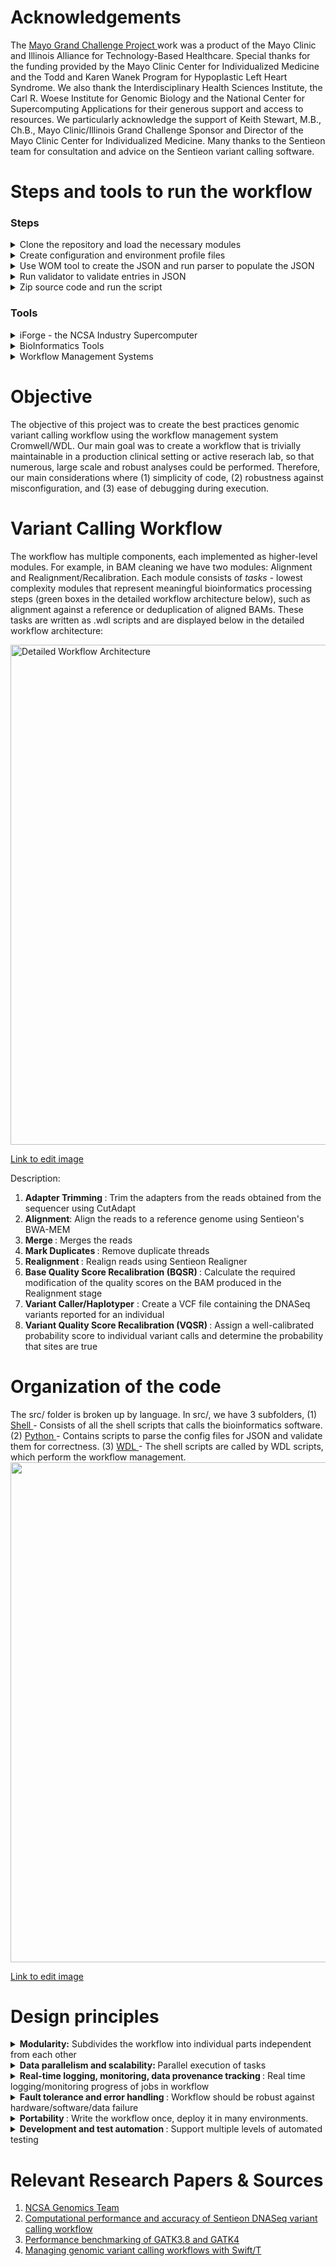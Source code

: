 # Acknowledgements

The <a href = "https://individualizedmedicineblog.mayoclinic.org/2017/08/31/the-grand-challenge-using-supercomputers-to-speed-diagnosis-and-treatment/"> Mayo Grand Challenge Project </a>  work was a product of the Mayo Clinic and Illinois Alliance for Technology-Based Healthcare. Special thanks for the funding provided by the Mayo Clinic Center for Individualized Medicine and the Todd and Karen Wanek Program for Hypoplastic Left Heart Syndrome. We also thank the Interdisciplinary Health Sciences Institute, the Carl R. Woese Institute for Genomic Biology and the National Center for Supercomputing Applications for their generous support and access to resources. We particularly acknowledge the support of Keith Stewart, M.B., Ch.B., Mayo Clinic/Illinois Grand Challenge Sponsor and Director of the Mayo Clinic Center for Individualized Medicine. Many thanks to the Sentieon team for consultation and advice on the Sentieon variant calling software.

# Steps and tools to run the workflow
### Steps
<details>
  <summary> 
   Clone the repository and load the necessary modules
  </summary>
  <br>
  a. Visit the MayomicsVC Repository and clone the repository as in the example given below:
  
  ```bash scripting
    git clone -b dev https://github.com/ncsa/MayomicsVC.git
  ```
  b. Load the necessary modules
  
This workflow requires the following tools (minimum or higher versions) to be installed in order to run the same, (1) Cromwell-34, (2) Java-1.8, and (3) Python-3.6.1. After installation, add the respective executable tool to the environmental $PATH variables

 </details>
 
 <details>
 <summary>
 Create configuration and environment profile files
  <br>
  </summary>
  <br>
  a. The user needs to provide certain input configuration files to describe the location of the data, tools, and the memory requirements, to be used in the workflow.
  
  ```bash scripting
  ## make a config directory
  mkdir Config
  cd Config
  
  ## input parameters
  touch run_info.txt
  
  ## file/software paths and options
  touch tool_info.txt
  
  ## sample names
  touch sample_info.txt
    
  ## memory info
  touch memory_info.txt
  ```
  
b. Sentieon requires a license to run. This license is a bash environmental variable, since the Sentieon commands are bash commands executed from within the pipeline. An "environmental" profile file is passed in with each task in the workflow, containing the Sentieon license environmental variable. Below are the environmental profile files that need to be present in the Config directory:

```bash scripting
ls Config/ | grep Profile

AlignEnvProfile.file 
BqsrEnvProfile.file 
DedupEnvProfile.file 
HaplotyperEnvProfile.file 
RealignEnvProfile.file
TrimEnvProfile.file 
VqsrEnvProfile.file 
```

</details>

<details>
<summary>
 Use WOM tool to create the JSON and run parser to populate the JSON
<br>
</summary>
  
a. WDL will use a json file to read in the locations data. The user first generates a json with the necessary input keys. The values will be added later.

```
mkdir Jsons
cd MayomicsVC
java -jar ${WOMTOOL} inputs MayomicsVC/src/wdl/GermlineMasterWorkflow.wdl
```
b. The JSON needs to be filled in with certain inputs and below given is an instance of the germline master workflow command:

```
cat ../Jsons/GermlineMasterWorkflow.json
{
"GermlineMasterWF.realign.RealignSoftMemLimit": "String",
"GermlineMasterWF.bqsr.DebugMode": "String",
....
"GermlineMasterWF.dedup.DedupSoftMemLimit": "String",
"GermlineMasterWF.merge.BashSharedFunctions": "File"
}
```

c. To run the parser to populate the JSON, run the following bash command:

```
 python src/python/config_parser.py -i ~/Config/run_info.txt -i ~/Config/sample_info.txt -i ~/Config/tool_info.txt --jsonTemplate ~/Jsons/<test_name>.json.tmpl -o ~/Jsons/<test_name>.json
```
</details>

<details>
<summary>
Run validator to validate entries in JSON
<br>
</summary>
Cromwell expects from the WDL file the variable types of the input variables in order to run the workflow successfully. Hence, we have written another python script to pass into the newly filled-in json file, and the key_types file from the repository:
  
```
python MayomicsVC/src/python/key_validator.py -i Jsons
/GermlineMasterWorkflow.FilledIn.json --KeyTypeFile MayomicsVC/key_types.
json
```

</details>

<details>
<summary>
Zip source code and run the script
<br>
</summary>
  
a. In order for Cromwell to know the paths to the task scripts, it is necessary to point to the scripts when executing the entire workflow and this is done by zipping the source code.

```
zip -r MayomicsVC.zip MayomicsVC
```
b. To run the germline workflow, execute the below command:  
```  
java -jar ${CROMWELL} run ./MayomicsVC/src/wdl/GermlineMasterWorkflow.wdl -i Jsons/GermlineMasterWorkflow.FilledIn.json -p MayomicsVC.zip
```
The outputs will be present in the delivery folder.
</details>

### Tools 
<details>
   <summary>
     iForge - the NCSA Industry Supercomputer <br>
  </summary>
        • Intel "Skylake" Xeon Gold 6148 <br>
        • 20-core CPU, 2.4 GHz <br>
        • Dual-CPU motherboard <br>
        • Total cores: 40 <br>
        • 192 GB RAM, 2666 MHz <br> 
        • Storage: 4+ PB <br>
        • IBM GPFS ver. 4 with custom metadata acceleration <br>
        • EDR lnfiniband, 100 GB/sec bandwidth, 100 ns latency <br>
        • WAN: 80 GB/sec <br>
        • OS: Red Hat Enterprise Linux 6 <br>
</details>

<details>
  <summary>
  BioInformatics Tools
  </summary> 
  
  <summary>
  <b> Germline</b>
  </summary>
  • <a href ="https://www.sentieon.com/"> <b> Sentieon </b> </a>: sentieon-genomics-201808 software package for secondary DNA analysis
  • <a href ="https://cutadapt.readthedocs.io/en/stable/"> <b> Cutadapt </b> </a>: software to remove adapter sequences
  • <a href = "https://software.broadinstitute.org/gatk/"> <b> GATK </b> </a>
  <summary>
  <b> Somatic </b>
  </summary>
  
  • Mutect  
  • Manta   
  • Strelka
  
  </details>
 
 <details>
  <summary>
    Workflow Management Systems 
  </summary>
  <a href = "https://software.broadinstitute.org/wdl/"> Cromwell/WDL <a>
    </details>                                                                                             

# Objective

The objective of this project was to create the best practices genomic variant calling workflow using the workflow management system Cromwell/WDL. Our main goal was to create a workflow that is trivially maintainable in a production clinical setting or active reserach lab, so that numerous, large scale and robust analyses could be performed. Therefore, our main considerations where (1) simplicity of code, (2) robustness against misconfiguration, and (3) ease of debugging during execution.
 
# Variant Calling Workflow

The workflow has multiple components, each implemented as higher-level modules. For example, in BAM cleaning we have two modules: Alignment and Realignment/Recalibration. Each module consists of *tasks* - lowest complexity modules that represent meaningful bioinformatics processing steps (green boxes in the detailed workflow architecture below), such as alignment against a reference or deduplication of aligned BAMs. These tasks are written as .wdl scripts and are displayed below in the detailed workflow architecture:

<img src="https://user-images.githubusercontent.com/43070131/52230023-fa7b8c00-287b-11e9-82d1-2dd6146a1f3b.PNG" alt="Detailed Workflow Architecture" width="800">

<a href ="https://docs.google.com/presentation/d/1_X0hez9sOn0UnljdT6n-XDm3SqZGl3fXdCuG-41PduQ/edit#slide=id.p1"> Link to edit image </a>

Description:
1. <b> Adapter Trimming </b>: Trim the adapters from the reads obtained from the sequencer using CutAdapt
2. <b> Alignment</b>: Align the reads to a reference genome using Sentieon's BWA-MEM
3. <b> Merge </b>: Merges the reads
3. <b> Mark Duplicates </b>: Remove duplicate threads
4. <b> Realignment </b>: Realign reads using Sentieon Realigner
5. <b> Base Quality Score Recalibration (BQSR) </b>: Calculate the required modification of the quality scores on the BAM produced in the Realignment stage
6. <b> Variant Caller/Haplotyper</b> : Create a VCF file containing the DNASeq variants reported for an individual
7. <b> Variant Quality Score Recalibration (VQSR) </b>: Assign a well-calibrated probability score to individual variant calls and determine the probability that sites are true

# Organization of the code

The src/ folder is broken up by language. In src/, we have 3 subfolders, (1) <a href ="https://github.com/ncsa/MayomicsVC/blob/master/src/shell/README.md"> Shell </a> - Consists of all the shell scripts that calls the bioinformatics software.  (2) <a href = "https://github.com/ncsa/MayomicsVC/blob/master/src/python/README.md"> Python </a> - Contains scripts to parse the config files for JSON and validate them for correctness. (3) <a href ="https://github.com/ncsa/MayomicsVC/blob/master/src/wdl/README.md"> WDL </a> - The shell scripts are called by WDL scripts, which perform the workflow management.
<img src="https://user-images.githubusercontent.com/43070131/57955980-00dac480-78bd-11e9-9999-93959a270b09.png" width="800"> 

<a href ="https://docs.google.com/presentation/d/1_X0hez9sOn0UnljdT6n-XDm3SqZGl3fXdCuG-41PduQ/edit#slide=id.p1">Link to edit image </a>

# Design principles

<details>
<summary>
 <b>Modularity:</b> Subdivides the workflow into individual parts independent from each other
 
 </summary>
Due to the complexity of the variant calling workflow, we break it up into modules to make it as easy to develop and maintain as possible. Thus, each bioinformatics step is its own module. WDL makes this easy by defining "tasks" and "workflows." Tasks
in our case wrap individual bioinformatics steps. These individual tasks are strung together into a master workflow: e.g. Germline or Somatic.

Below are the reasons for a modular design:
* Flexibility:
    * Can execute any part of the workflow
    * Useful for testing or after failure
    * Can swap tools in and out for every task based on user's choice
* Optimal resource utilization: can specify ideal number of nodes, walltime, etc. for every stage
* Maintainability: 
    * Can edit modules without breaking the rest of the workflow 
    * Modules like QC and user notification, which serve as plug-ins for other modules, can be changed without updating multiple places       in the workflow
The sections below explain in detail the implementation and benefits of our approach.
</details>

<details>
 <summary>
  <b> Data parallelism and scalability: </b> Parallel execution of tasks
 </summary>
Normally, the variant calling workflow must support repetitive fans and merges in the code (conditional on user choice in the runfile):
 
* Splitting of the input sequencing data into chunks, performing alignment in parallel on all chunks, 
and merging the aligned files per sample for sorting and deduplication
* Splitting of aligned/deduped BAMs for parallel realignment and recalibration per chromosome.

This is because GATK3 was not fast enough to work on a whole human genome without chunking, whereas the Sentieon variant calling implementation is very fast. Thus, we chose to keep the workflow very simple for maintainability. We do not chunk the input fastq. The workflow is implemented on a per sample basis and trimming and alignment are performed in parallel on multiple lanes. Cromwell takes care of parallelization and scalability behind the scences. We provision user control of threading and memory options for every step.
</details>

<details>
 <summary>
  <b> Real-time logging, monitoring, data provenance tracking </b>: Real time logging/monitoring progress of jobs in workflow
 </summary>

At any moment during the run, the analyst should be able to assess:

* Which stage of the workflow is running for every sample batch 
* Which samples may have failed and why 

Additionally, a well-structured post-analysis record of all events 
executed on each sample is necessary to ensure reproducibility of 
the analysis. 

Cromwell provides for most of these via the output folder structure and logs. We have added an extra layer of logging and error reporting, described below in implementation.
</details>

<details>
 <summary>
  <b> Fault tolerance and error handling </b> : Workflow should be robust against hardware/software/data failure
 
 </summary>
 
The workflow should:

* Give the user the option to fail or continue the whole workflow when something goes wrong with one of the samples
* Have the ability to move a task to a spare node in the event of hardware failure.

The latter is a function of Cromwell, but the workflow should support it by requesting a few extra nodes (beyond the nodes required based on user specifications).

To prevent avoidable failures and resource waste, the workflow should: 

* Check that all the sample files exist and have nonzero size before the workflow runs
* Check that all executables exist and have the right permissions before the workflow runs
* After running each module, check that output was actualy produced and has nonzero size
* Perform QC on each output file, write results into log, give user option to continue even if QC failed.

</details>

<details>
 <summary>
  <b> Portability </b> : Write the workflow once, deploy it in many environments.
 
 </summary>

For a workflow as complex as genomic variant calling, having to change and adapt for each different cluster is extremely 
counterproductive. Hence, the workflow should be able to port smoothly among the following three kinds of systems:
 
* grid clusters with PBS Torque
* grid clusters with OGE
* AWS

</details>

<details>
 <summary>
  <b>Development and test automation </b>: Support multiple levels of automated testing

</summary>
 
The workflow should be constructed in such a way as to support the below testing activities:
 
* Individual task testing on each task
* Integration testing for each codepath in each workflow stage
* Integration testing for the main (i.e. most used) codepath in the workflow
 </details>

# Relevant Research Papers & Sources
1. <a href = "https://wiki.ncsa.illinois.edu/display/LH/HPC+for+Computational+Genomics"> NCSA Genomics Team</a>
2. <a href = "https://www.biorxiv.org/content/10.1101/396325v1"> Computational performance and accuracy of Sentieon DNASeq variant calling workflow </a>
3. <a href = "https://www.biorxiv.org/content/10.1101/348565v1"> Performance benchmarking of GATK3.8 and GATK4 </a>
4. <a href = "https://www.biorxiv.org/content/10.1101/524645v1"> Managing genomic variant calling workflows with Swift/T </a>
